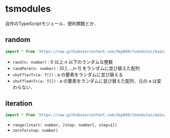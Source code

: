 # tsmodules

自作のTypeScriptモジュール．便利関数とか．

## random
```ts
import * from 'https://raw.githubusercontent.com/dep689/tsmodules/main/random.ts'
```

- `rand(n: number)` : 0 以上 n 以下のランダムな整数
- `randPerm(n: number)` : [0,1,...,n-1] をランダムに並び替えた配列
- `shuffle<T>(a: T[])` : a の要素をランダムに並び替える
- `shuffled<T>(a: T[])` : a の要素をランダムに並び替えた配列．元の a は変わらない．

## iteration
```ts
import * from 'https://raw.githubusercontent.com/dep689/tsmodules/main/iteration/mod.ts'
```

- `range([start: number, ]stop: number[, step=1])`
- `zeroTo(stop: number)`

